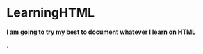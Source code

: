 <h1> LearningHTML</h1>
<p><b>I am going to try my best to document whatever I learn on HTML</b></p>. 

